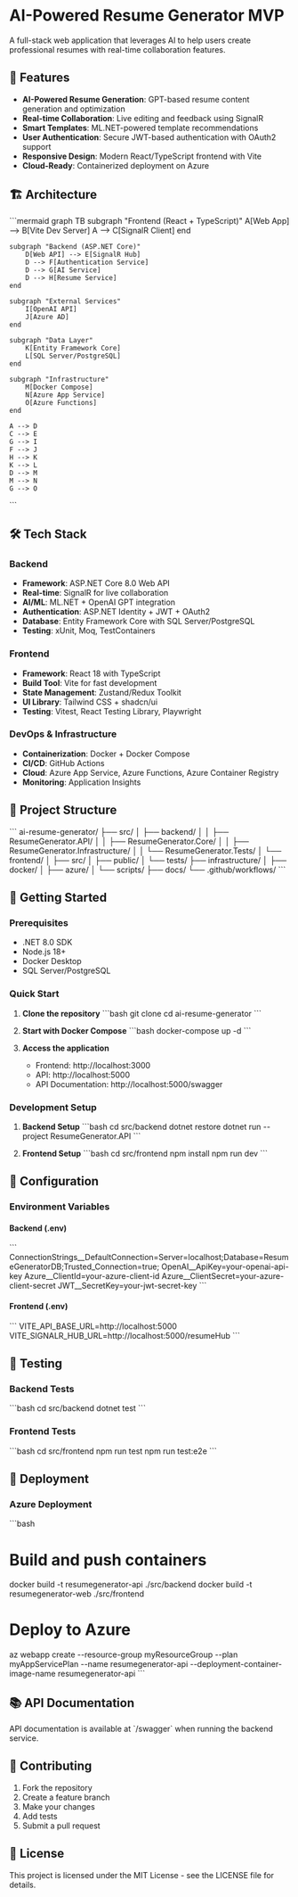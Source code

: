# AI-Powered Resume Generator MVP

A full-stack web application that leverages AI to help users create professional resumes with real-time collaboration features.

## 🚀 Features

- **AI-Powered Resume Generation**: GPT-based resume content generation and optimization
- **Real-time Collaboration**: Live editing and feedback using SignalR
- **Smart Templates**: ML.NET-powered template recommendations
- **User Authentication**: Secure JWT-based authentication with OAuth2 support
- **Responsive Design**: Modern React/TypeScript frontend with Vite
- **Cloud-Ready**: Containerized deployment on Azure

## 🏗️ Architecture

\`\`\`mermaid
graph TB
    subgraph "Frontend (React + TypeScript)"
        A[Web App] --> B[Vite Dev Server]
        A --> C[SignalR Client]
    end
    
    subgraph "Backend (ASP.NET Core)"
        D[Web API] --> E[SignalR Hub]
        D --> F[Authentication Service]
        D --> G[AI Service]
        D --> H[Resume Service]
    end
    
    subgraph "External Services"
        I[OpenAI API]
        J[Azure AD]
    end
    
    subgraph "Data Layer"
        K[Entity Framework Core]
        L[SQL Server/PostgreSQL]
    end
    
    subgraph "Infrastructure"
        M[Docker Compose]
        N[Azure App Service]
        O[Azure Functions]
    end
    
    A --> D
    C --> E
    G --> I
    F --> J
    H --> K
    K --> L
    D --> M
    M --> N
    G --> O
\`\`\`

## 🛠️ Tech Stack

### Backend
- **Framework**: ASP.NET Core 8.0 Web API
- **Real-time**: SignalR for live collaboration
- **AI/ML**: ML.NET + OpenAI GPT integration
- **Authentication**: ASP.NET Identity + JWT + OAuth2
- **Database**: Entity Framework Core with SQL Server/PostgreSQL
- **Testing**: xUnit, Moq, TestContainers

### Frontend
- **Framework**: React 18 with TypeScript
- **Build Tool**: Vite for fast development
- **State Management**: Zustand/Redux Toolkit
- **UI Library**: Tailwind CSS + shadcn/ui
- **Testing**: Vitest, React Testing Library, Playwright

### DevOps & Infrastructure
- **Containerization**: Docker + Docker Compose
- **CI/CD**: GitHub Actions
- **Cloud**: Azure App Service, Azure Functions, Azure Container Registry
- **Monitoring**: Application Insights

## 📁 Project Structure

\`\`\`
ai-resume-generator/
├── src/
│   ├── backend/
│   │   ├── ResumeGenerator.API/
│   │   ├── ResumeGenerator.Core/
│   │   ├── ResumeGenerator.Infrastructure/
│   │   └── ResumeGenerator.Tests/
│   └── frontend/
│       ├── src/
│       ├── public/
│       └── tests/
├── infrastructure/
│   ├── docker/
│   ├── azure/
│   └── scripts/
├── docs/
└── .github/workflows/
\`\`\`

## 🚦 Getting Started

### Prerequisites
- .NET 8.0 SDK
- Node.js 18+
- Docker Desktop
- SQL Server/PostgreSQL

### Quick Start

1. **Clone the repository**
   \`\`\`bash
   git clone <repository-url>
   cd ai-resume-generator
   \`\`\`

2. **Start with Docker Compose**
   \`\`\`bash
   docker-compose up -d
   \`\`\`

3. **Access the application**
   - Frontend: http://localhost:3000
   - API: http://localhost:5000
   - API Documentation: http://localhost:5000/swagger

### Development Setup

1. **Backend Setup**
   \`\`\`bash
   cd src/backend
   dotnet restore
   dotnet run --project ResumeGenerator.API
   \`\`\`

2. **Frontend Setup**
   \`\`\`bash
   cd src/frontend
   npm install
   npm run dev
   \`\`\`

## 🔧 Configuration

### Environment Variables

#### Backend (.env)
\`\`\`
ConnectionStrings__DefaultConnection=Server=localhost;Database=ResumeGeneratorDB;Trusted_Connection=true;
OpenAI__ApiKey=your-openai-api-key
Azure__ClientId=your-azure-client-id
Azure__ClientSecret=your-azure-client-secret
JWT__SecretKey=your-jwt-secret-key
\`\`\`

#### Frontend (.env)
\`\`\`
VITE_API_BASE_URL=http://localhost:5000
VITE_SIGNALR_HUB_URL=http://localhost:5000/resumeHub
\`\`\`

## 🧪 Testing

### Backend Tests
\`\`\`bash
cd src/backend
dotnet test
\`\`\`

### Frontend Tests
\`\`\`bash
cd src/frontend
npm run test
npm run test:e2e
\`\`\`

## 🚀 Deployment

### Azure Deployment
\`\`\`bash
# Build and push containers
docker build -t resumegenerator-api ./src/backend
docker build -t resumegenerator-web ./src/frontend

# Deploy to Azure
az webapp create --resource-group myResourceGroup --plan myAppServicePlan --name resumegenerator-api --deployment-container-image-name resumegenerator-api
\`\`\`

## 📚 API Documentation

API documentation is available at \`/swagger\` when running the backend service.

## 🤝 Contributing

1. Fork the repository
2. Create a feature branch
3. Make your changes
4. Add tests
5. Submit a pull request

## 📄 License

This project is licensed under the MIT License - see the LICENSE file for details.
